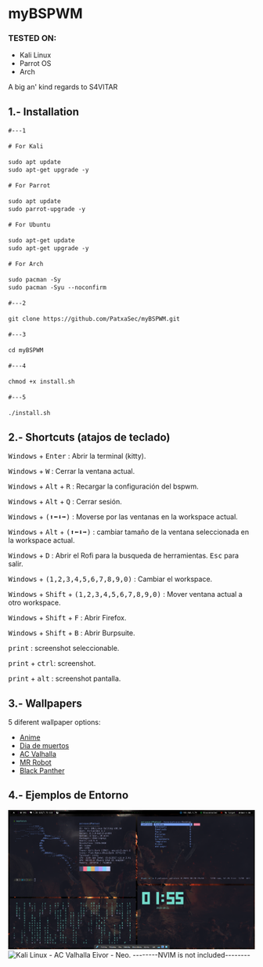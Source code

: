 # myBSPWM

### TESTED ON:
- Kali Linux
- Parrot OS
- Arch

A big an' kind regards to S4VITAR

## 1.- Installation

```
#---1

# For Kali

sudo apt update
sudo apt-get upgrade -y

# For Parrot

sudo apt update
sudo parrot-upgrade -y

# For Ubuntu

sudo apt-get update
sudo apt-get upgrade -y

# For Arch

sudo pacman -Sy
sudo pacman -Syu --noconfirm

#---2

git clone https://github.com/PatxaSec/myBSPWM.git

#---3

cd myBSPWM

#---4

chmod +x install.sh

#---5

./install.sh

```
## 2.- Shortcuts (atajos de teclado)

<kbd>Windows</kbd> + <kbd>Enter</kbd> : Abrir la terminal (kitty).  

<kbd>Windows</kbd> + <kbd>W</kbd> : Cerrar la ventana actual.  

<kbd>Windows</kbd> + <kbd>Alt</kbd> + <kbd>R</kbd> : Recargar la configuración del bspwm.  

<kbd>Windows</kbd> + <kbd>Alt</kbd> + <kbd>Q</kbd> : Cerrar sesión.  

<kbd>Windows</kbd> + <kbd>(⬆⬅⬇➡)</kbd> : Moverse por las ventanas en la workspace actual.

<kbd>Windows</kbd> + <kbd>Alt</kbd> + <kbd>(⬆⬅⬇➡)</kbd> : cambiar tamaño de la ventana seleccionada en la workspace actual.

<kbd>Windows</kbd> + <kbd>D</kbd> : Abrir el Rofi para la busqueda de herramientas. <kbd>Esc</kbd> para salir.  

<kbd>Windows</kbd> + <kbd>(1,2,3,4,5,6,7,8,9,0)</kbd> : Cambiar el workspace. 

<kbd>Windows</kbd> + <kbd>Shift</kbd> + <kbd>(1,2,3,4,5,6,7,8,9,0)</kbd> : Mover ventana actual a otro workspace.

<kbd>Windows</kbd> + <kbd>Shift</kbd> + <kbd>F</kbd> : Abrir Firefox.

<kbd>Windows</kbd> + <kbd>Shift</kbd> + <kbd>B</kbd> : Abrir Burpsuite.

<kbd>print</kbd> : screenshot seleccionable.

<kbd>print</kbd> + <kbd>ctrl</kbd>: screenshot.

<kbd>print</kbd> + <kbd>alt</kbd> : screenshot pantalla.


## 3.- Wallpapers

5 diferent wallpaper options:
- [Anime](Wallpaper/a.jpg)
- [Dia de muertos](Wallpaper/cat.jpg)
- [AC Valhalla](Wallpaper/eivor.jpg)
- [MR Robot](Wallpaper/fsociety.jpg)
- [Black Panther](Wallpaper/wakanda.jpg)

## 4.- Ejemplos de Entorno
![Kali Linux - AC Valhalla Eivor](eivor.png)
![Kali Linux - AC Valhalla Eivor - Neo.](eivor-1.png)
--------NVIM is not included--------